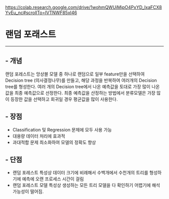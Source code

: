https://colab.research.google.com/drive/1wohmQWUiMipO4PxYD_IxaFCX8YvEu_nc#scrollTo=IVTNWF85xI46

# 랜덤 포래스트   
-------
## - 개념   
랜덤 포레스트는 앙상블 모델 중 하나로 랜덤으로 일부 feature만을 선택하여 Decision tree (의사결정나무)를 만들고, 해당 과정을 반복하여 여러개의 Decision tree를 형성한다. 여러 개의 Decision tree에서 나온 예측값을 토대로 가장 많이 나온 값을 최종 예측값으로 선정한다. 최종 예측값을 산정하는 방법에서 분류모델은 가장 많이 등장한 값을 선택하고 회귀일 경우 평균값을 많이 사용한다.    
## - 장점    
- Classification 및 Regression 문제에 모두 사용 가능     
- 대용량 데이터 처리에 효과적     
- 과대적합 문제 최소화하여 모델의 정확도 향상     
## - 단점    
- 랜덤 포레스트 특성상 데이터 크기에 비례해서 수백개에서 수천개의 트리를 형성하기에 예측에 오랜 프로세스 시간이 걸림
- 랜덤 포레스트 모델 특성상 생성하는 모든 트리 모델을 다 확인하기 어렵기에 해석 가능성이 떨어짐.
